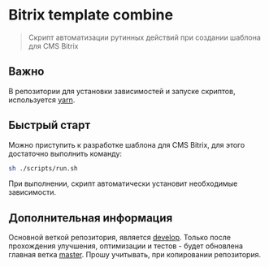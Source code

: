 # Bitrix template combine

> Скрипт автоматизации рутинных действий при создании шаблона для CMS Bitrix

## Важно

В репозитории для установки зависимостей и запуске скриптов, используется [yarn][SITE_YARN].

## Быстрый старт

Можно приступить к разработке шаблона для CMS Bitrix, для этого достаточно выполнить команду:

```bash
sh ./scripts/run.sh
```

При выполнении, скрипт автоматически установит необходимые зависимости.

## Дополнительная информация

Основной веткой репозитория, является [develop][REPO_BRANCH_DEVELOP]. Только после прохождения улучшения, оптимизации и тестов - будет обновлена главная ветка [master][REPO_BRANCH_MASTER]. Прошу учитывать, при копировании репозитория.

<!-- Репозиторий: -->
[REPO_BRANCH_MASTER]: https://github.com/denisnovikov/bitrix-template-combine/tree/master
[REPO_BRANCH_DEVELOP]: https://github.com/denisnovikov/bitrix-template-combine/tree/develop

<!-- Прочее: -->
[SITE_YARN]: https://yarnpkg.com/lang/en/
